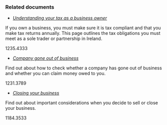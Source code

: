 ###  Related documents

  * [ _Understanding your tax as a business owner_ ](/en/employment/types-of-employment/self-employment/understanding-your-tax-as-a-business-owner/)

If you own a business, you must make sure it is tax compliant and that you
make tax returns annually. This page outlines the tax obligations you must
meet as a sole trader or partnership in Ireland.

1235.4333

  * [ _Company gone out of business_ ](/en/consumer/buying-services/company-gone-out-of-business/)

Find out about how to check whether a company has gone out of business and
whether you can claim money owed to you.

1231.3789

  * [ _Closing your business_ ](/en/employment/types-of-employment/self-employment/closing-a-business/)

Find out about important considerations when you decide to sell or close your
business.

1184.3533
